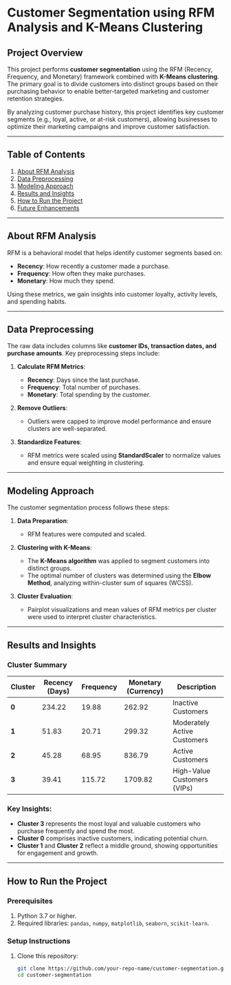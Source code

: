 # **Customer Segmentation using RFM Analysis and K-Means Clustering**

## **Project Overview**
This project performs **customer segmentation** using the RFM (Recency, Frequency, and Monetary) framework combined with **K-Means clustering**. The primary goal is to divide customers into distinct groups based on their purchasing behavior to enable better-targeted marketing and customer retention strategies.

By analyzing customer purchase history, this project identifies key customer segments (e.g., loyal, active, or at-risk customers), allowing businesses to optimize their marketing campaigns and improve customer satisfaction.

---

## **Table of Contents**
1. [About RFM Analysis](#about-rfm-analysis)
2. [Data Preprocessing](#data-preprocessing)
3. [Modeling Approach](#modeling-approach)
4. [Results and Insights](#results-and-insights)
5. [How to Run the Project](#how-to-run-the-project)
6. [Future Enhancements](#future-enhancements)

---

## **About RFM Analysis**
RFM is a behavioral model that helps identify customer segments based on:
- **Recency**: How recently a customer made a purchase.
- **Frequency**: How often they make purchases.
- **Monetary**: How much they spend.

Using these metrics, we gain insights into customer loyalty, activity levels, and spending habits.

---

## **Data Preprocessing**
The raw data includes columns like **customer IDs, transaction dates, and purchase amounts**. Key preprocessing steps include:

1. **Calculate RFM Metrics**:
   - **Recency**: Days since the last purchase.
   - **Frequency**: Total number of purchases.
   - **Monetary**: Total spending by the customer.

2. **Remove Outliers**:
   - Outliers were capped to improve model performance and ensure clusters are well-separated.

3. **Standardize Features**:
   - RFM metrics were scaled using **StandardScaler** to normalize values and ensure equal weighting in clustering.

---

## **Modeling Approach**
The customer segmentation process follows these steps:

1. **Data Preparation**:
   - RFM features were computed and scaled.

2. **Clustering with K-Means**:
   - The **K-Means algorithm** was applied to segment customers into distinct groups.
   - The optimal number of clusters was determined using the **Elbow Method**, analyzing within-cluster sum of squares (WCSS).

3. **Cluster Evaluation**:
   - Pairplot visualizations and mean values of RFM metrics per cluster were used to interpret cluster characteristics.

---

## **Results and Insights**
### **Cluster Summary**
| **Cluster** | **Recency (Days)** | **Frequency** | **Monetary (Currency)** | **Description**                  |
|-------------|--------------------|---------------|--------------------------|----------------------------------|
| **0**       | 234.22             | 19.88         | 262.92                  | Inactive Customers              |
| **1**       | 51.83              | 20.71         | 299.32                  | Moderately Active Customers     |
| **2**       | 45.28              | 68.95         | 836.79                  | Active Customers                |
| **3**       | 39.41              | 115.72        | 1709.82                 | High-Value Customers (VIPs)     |

### **Key Insights**:
- **Cluster 3** represents the most loyal and valuable customers who purchase frequently and spend the most.
- **Cluster 0** comprises inactive customers, indicating potential churn.
- **Cluster 1** and **Cluster 2** reflect a middle ground, showing opportunities for engagement and growth.

---

## **How to Run the Project**

### **Prerequisites**
1. Python 3.7 or higher.
2. Required libraries: `pandas`, `numpy`, `matplotlib`, `seaborn`, `scikit-learn`.

### **Setup Instructions**
1. Clone this repository:
   ```bash
   git clone https://github.com/your-repo-name/customer-segmentation.git
   cd customer-segmentation
